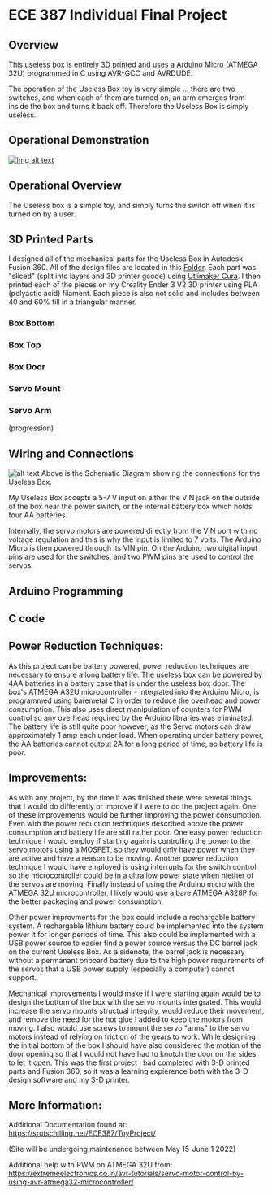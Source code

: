 # ECE 387 Individual Final Project
## Overview
This useless box is entirely 3D printed and uses a Arduino Micro (ATMEGA 32U) programmed in C using AVR-GCC and AVRDUDE. 

The operation of the Useless Box toy is very simple ... there are two switches, and when each of them are turned on, an arm emerges from inside the box and turns it back off. Therefore the Useless Box is simply useless.



## Operational Demonstration

[![Img alt text](https://img.youtube.com/vi/gphNHizoBe4/0.jpg)](https://www.youtube.com/watch?v=gphNHizoBe4)

## Operational Overview

The Useless box is a simple toy, and simply turns the switch off when it is turned on by a user. 


## 3D Printed Parts

I designed all of the mechanical parts for the Useless Box in Autodesk Fusion 360. All of the design files are located in this [Folder](https://github.com/rutschsr/ece387ToyProject/tree/main/3-D%20Parts). Each part was "sliced" (split into layers and 3D printer gcode) using [Utlimaker Cura](https://ultimaker.com/software/ultimaker-cura). I then printed each of the pieces on my Creality Ender 3 V2 3D printer using PLA (polyactic acid) filament. Each piece is also not solid and includes between 40 and 60% fill in a triangular manner.


### Box Bottom

### Box Top


### Box Door

### Servo Mount

### Servo Arm
(progression)

## Wiring and Connections
![alt text](https://srutschilling.net/ECE387/ToyProject/Images/FinalProjectSchematic.png)
Above is the Schematic Diagram showing the connections for the Useless Box.

My Useless Box accepts a 5-7 V input on either the VIN jack on the outside of the box near the power switch, or the internal battery box which holds four AA batteries.

Internally, the servo motors are powered directly from the VIN port with no voltage regulation and this is why the input is limited to 7 volts. The Arduino Micro is then powered through its VIN pin. On the Arduino two digital input pins are used for the switches, and two PWM pins are used to control the servos.   



## Arduino Programming

## C code



## Power Reduction Techniques:
As this project can be battery powered, power reduction techniques are necessary to ensure a long battery life. The useless box can be powered by 4AA batteries in a battery case that is under the useless box door. The box's ATMEGA A32U microcontroller - integrated into the Arduino Micro, is programmed using baremetal C in order to reduce the overhead and power consumption. This also uses direct manipulation of counters for PWM control so any overhead required by the Arduino libraries was eliminated. The battery life is still quite poor however, as the Servo motors can draw approximately 1 amp each under load. When operating under battery power, the AA batteries cannot output 2A for a long period of time, so battery life is poor.

## Improvements:
As with any project, by the time it was finished there were several things that I would do differently or improve if I were to do the project again. One of these improvements would be further improving the power consumption. Even with the power reduction techniques described above the power consumption and battery life are still rather poor. One easy power reduction technique I would employ if starting again is controlling the power to the servo motors using a MOSFET, so they would only have power when they are active and have a reason to be moving. Another power reduction technique I would have employed is using interrupts for the switch control, so the microcontroller could be in a ultra low power state when niether of the servos are moving. Finally instead of using the Arduino micro with the ATMEGA 32U microcontroller, I likely would use a bare ATMEGA A328P for the better packaging and power consumption.

Other power improvments for the box could include a rechargable battery system. A rechargable lithium battery could be implemented into the system power it for longer periods of time. This also could be implemented with a USB power source to easier find a power source versus the DC barrel jack on the current Useless Box. As a sidenote, the barrel jack is necessary without a permanant onboard battery due to the high power requirements of the servos that a USB power supply (especially a computer) cannot support.

Mechanical improvements I would make if I were starting again would be to design the bottom of the box with the servo mounts intergrated. This would increase the servo mounts structual integrity, would reduce their movement, and remove the need for the hot glue I added to keep the motors from moving. I also would use screws to mount the servo "arms" to the servo motors instead of relying on friction of the gears to work. While designing the initial bottom of the box I should have also considered the motion of the door opening so that I would not have had to knotch the door on the sides to let it open. This was the first project I had completed with 3-D printed parts and Fusion 360, so it was a learning expierence both with the 3-D design software and my 3-D printer.

## More Information:

Additional Documentation found at: https://srutschilling.net/ECE387/ToyProject/

(Site will be undergoing maintenance between May 15-June 1 2022)


Additional help with PWM on ATMEGA 32U from: https://extremeelectronics.co.in/avr-tutorials/servo-motor-control-by-using-avr-atmega32-microcontroller/